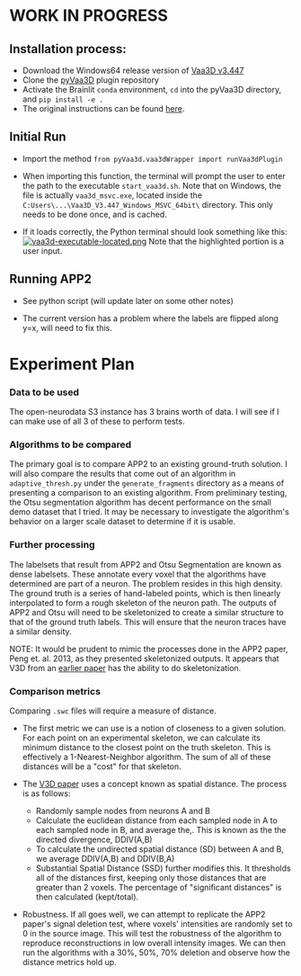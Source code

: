 # WORK IN PROGRESS

## Installation process:

- Download the Windows64 release version of [Vaa3D v3.447](https://github.com/Vaa3D/release/releases/tag/v3.447)
- Clone the [pyVaa3D](https://github.com/ajkswamy/pyVaa3d) plugin repository
- Activate the Brainlit `conda` environment, `cd` into the pyVaa3D directory, and `pip install -e .`
- The original instructions can be found [here](https://github.com/ajkswamy/pyVaa3d/blob/master/INSTALL.md).

## Initial Run

- Import the method `from pyVaa3d.vaa3dWrapper import runVaa3dPlugin`

- When importing this function, the terminal will prompt the user to enter the path to the executable `start_vaa3d.sh`. Note that on Windows, the file is actually `vaa3d_msvc.exe`, located inside the `C:Users\...\Vaa3D_V3.447_Windows_MSVC_64bit\` directory. This only needs to be done once, and is cached. 

- If it loads correctly, the Python terminal should look something like this:
[![vaa3d-executable-located.png](https://i.postimg.cc/LsrYK2wD/vaa3d-executable-located.png)](https://postimg.cc/mcy27fb1)
  Note that the highlighted portion is a user input.

## Running APP2

- See python script (will update later on some other notes)

- The current version has a problem where the labels are flipped along y=x, will need to fix this.

# Experiment Plan

### Data to be used

The open-neurodata S3 instance has 3 brains worth of data. I will see if I can make use of all 3 of these to perform tests.

### Algorithms to be compared

The primary goal is to compare APP2 to an existing ground-truth solution. I will also compare the results that come out of an algorithm in `adaptive_thresh.py` under the `generate_fragments` directory as a means of presenting a comparison to an existing algorithm. From preliminary testing, the Otsu segmentation algorithm has decent performance on the small demo dataset that I tried. It may be necessary to investigate the algorithm's behavior on a larger scale dataset to determine if it is usable.

### Further processing

The labelsets that result from APP2 and Otsu Segmentation are known as dense labelsets. These annotate every voxel that the algorithms have determined are part of a neuron. The problem resides in this high density. The ground truth is a series of hand-labeled points, which is then linearly interpolated to form a rough skeleton of the neuron path. The outputs of APP2 and Otsu will need to be skeletonized to create a similar structure to that of the ground truth labels. This will ensure that the neuron traces have a similar density.

NOTE: It would be prudent to mimic the processes done in the APP2 paper, Peng et. al. 2013, as they presented skeletonized outputs. It appears that V3D from an [earlier paper](https://www.ncbi.nlm.nih.gov/pmc/articles/PMC2857929/) has the ability to do skeletonization.

### Comparison metrics

Comparing `.swc` files will require a measure of distance.

- The first metric we can use is a notion of closeness to a given solution. For each point on an experimental skeleton, we can calculate its minimum distance to the closest point on the truth skeleton. This is effectively a 1-Nearest-Neighbor algorithm. The sum of all of these distances will be a "cost" for that skeleton.

- The [V3D paper](https://www.ncbi.nlm.nih.gov/pmc/articles/PMC2857929/) uses a concept known as spatial distance. The process is as follows:

  - Randomly sample nodes from neurons A and B
  - Calculate the euclidean distance from each sampled node in A to each sampled node in B, and average the,. This is known as the the directed divergence, DDIV(A,B)
  - To calculate the undirected spatial distance (SD) between A and B, we average DDIV(A,B) and DDIV(B,A)
  - Substantial Spatial Distance (SSD) further modifies this. It thresholds all of the distances first, keeping only those distances that are greater than 2 voxels. The percentage of "significant distances" is then calculated (kept/total).

- Robustness. If all goes well, we can attempt to replicate the APP2 paper's signal deletion test, where voxels' intensities are randomly set to 0 in the source image. This will test the robustness of the algorithm to reproduce reconstructions in low overall intensity images. We can then run the algorithms with a 30%, 50%, 70% deletion and observe how the distance metrics hold up.
